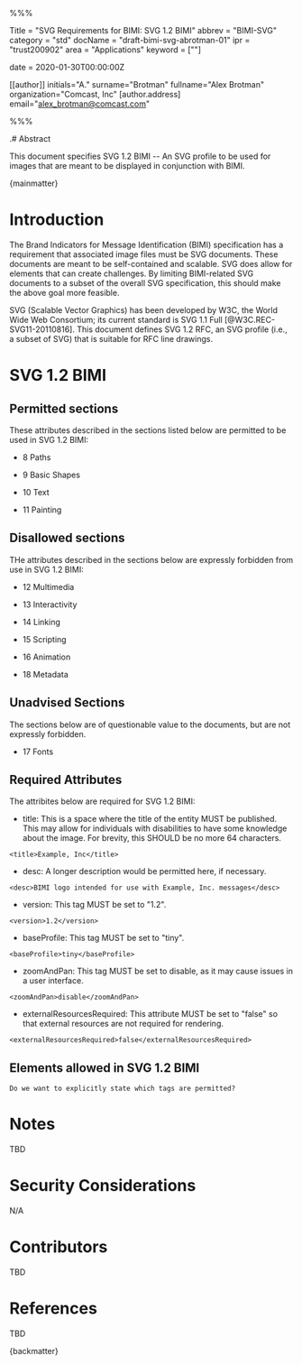 %%%

   Title = "SVG Requirements for BIMI: SVG 1.2 BIMI"
   abbrev = "BIMI-SVG"
   category = "std"
   docName = "draft-bimi-svg-abrotman-01"
   ipr = "trust200902"
   area = "Applications"
   keyword = [""]

   date = 2020-01-30T00:00:00Z
   
   [[author]]
   initials="A."
   surname="Brotman"
   fullname="Alex Brotman"
   organization="Comcast, Inc"
     [author.address]
     email="alex_brotman@comcast.com"

%%%


.# Abstract

This document specifies SVG 1.2 BIMI -- An SVG profile to be used for
images that are meant to be displayed in conjunction with BIMI.

{mainmatter}

# Introduction

The Brand Indicators for Message Identification (BIMI) specification has 
a requirement that associated image files must be SVG documents. These
documents are meant to be self-contained and scalable.  SVG does allow
for elements that can create challenges.  By limiting BIMI-related SVG
documents to a subset of the overall SVG specification, this should make
the above goal more feasible.

SVG (Scalable Vector Graphics) has been developed by W3C, the World
Wide Web Consortium; its current standard is SVG 1.1 Full
[@W3C.REC-SVG11-20110816].  This document defines SVG 1.2 RFC, an SVG
profile (i.e., a subset of SVG) that is suitable for RFC line
drawings.

# SVG 1.2 BIMI

## Permitted sections

These attributes described in the sections listed below are permitted
to be used in SVG 1.2 BIMI:

* 8 Paths

* 9 Basic Shapes

* 10 Text

* 11 Painting 

## Disallowed sections

THe attributes described in the sections below are expressly
forbidden from use in SVG 1.2 BIMI:

* 12 Multimedia

* 13 Interactivity

* 14 Linking

* 15 Scripting

* 16 Animation

* 18 Metadata

## Unadvised Sections

The sections below are of questionable value to the documents, but
are not expressly forbidden.

* 17 Fonts

## Required Attributes

The attribites below are required for SVG 1.2 BIMI:

* title: This is a space where the title of the entity MUST be
  published. This may allow for individuals with disabilities 
  to have some knowledge about the image. For brevity, this SHOULD 
  be no more 64 characters.
 
 `<title>Example, Inc</title>`

* desc: A longer description would be permitted here, if necessary.

`<desc>BIMI logo intended for use with Example, Inc. messages</desc>`

* version: This tag MUST be set to "1.2".

`<version>1.2</version>`

* baseProfile: This tag MUST be set to "tiny".

`<baseProfile>tiny</baseProfile>`

* zoomAndPan: This tag MUST be set to disable, as it may cause issues in
 a user interface.

`<zoomAndPan>disable</zoomAndPan>`

* externalResourcesRequired: This attribute MUST be set to "false" so that
 external resources are not required for rendering.
 
`<externalResourcesRequired>false</externalResourcesRequired>`


## Elements allowed in SVG 1.2 BIMI

```Do we want to explicitly state which tags are permitted?```

# Notes

TBD

# Security Considerations

N/A

# Contributors

TBD

# References

TBD

{backmatter}
